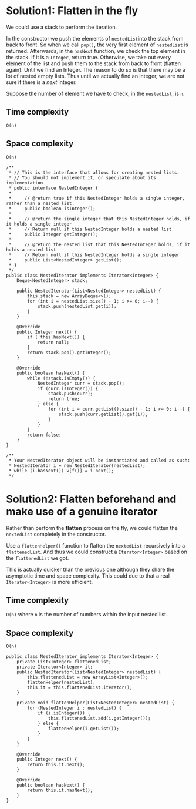 # Solution1: Flatten in the fly

We could use a stack to perform the iteration.  

In the constructor we push the elements of `nestedList`into the stack from back to front. So when we call `pop()`, the very first element of `nestedList` is returned. Afterwards, in the `hasNext` function, we check the top element in the stack. If it is a `Integer`, return true. Otherwise, we take out every element of the list and push them to the stack from back to front (flatten again). Until we find an Integer. The reason to do so is that there may be a lot of nested empty lists. Thus until we actually find an integer, we are not sure if there is a _next_ integer. 

Suppose the number of element we have to check, in the `nestedList`, is `n`.

## Time complexity
`O(n)`

## Space complexity
`O(n)`

```
/**
 * // This is the interface that allows for creating nested lists.
 * // You should not implement it, or speculate about its implementation
 * public interface NestedInteger {
 *
 *     // @return true if this NestedInteger holds a single integer, rather than a nested list.
 *     public boolean isInteger();
 *
 *     // @return the single integer that this NestedInteger holds, if it holds a single integer
 *     // Return null if this NestedInteger holds a nested list
 *     public Integer getInteger();
 *
 *     // @return the nested list that this NestedInteger holds, if it holds a nested list
 *     // Return null if this NestedInteger holds a single integer
 *     public List<NestedInteger> getList();
 * }
 */
public class NestedIterator implements Iterator<Integer> {
    Deque<NestedInteger> stack;

    public NestedIterator(List<NestedInteger> nestedList) {
        this.stack = new ArrayDeque<>();
        for (int i = nestedList.size() - 1; i >= 0; i--) {
            stack.push(nestedList.get(i));
        }
    }

    @Override
    public Integer next() {
        if (!this.hasNext()) {
            return null;
        }
        return stack.pop().getInteger();
    }

    @Override
    public boolean hasNext() {
        while (!stack.isEmpty()) {
            NestedInteger curr = stack.pop();
            if (curr.isInteger()) {
                stack.push(curr);
                return true;
            } else {
                for (int i = curr.getList().size() - 1; i >= 0; i--) {
                    stack.push(curr.getList().get(i));
                }
            }
        }
        return false;
    }
}

/**
 * Your NestedIterator object will be instantiated and called as such:
 * NestedIterator i = new NestedIterator(nestedList);
 * while (i.hasNext()) v[f()] = i.next();
 */
```

# Solution2: Flatten beforehand and make use of a genuine iterator
 
Rather than perform the __flatten__ process on the fly, we could flatten the `nextedList` completely in the constructor. 
 
Use a `flattenHelper()` function to flatten the `nextedList` recursively into a `flattenedList`. And thus we could construct a `Iterator<Integer>` based on the `flattenedList` we got. 

This is actually quicker than the previous one although they share the asymptotic time and space complexity. This could due to that a real `Iterator<Integer>` is more efficient. 

## Time complexity
`O(n)` where `n` is the number of numbers within the input nested list. 

## Space complexity
`O(n)`

```
public class NestedIterator implements Iterator<Integer> {
    private List<Integer> flattenedList;
    private Iterator<Integer> it;
    public NestedIterator(List<NestedInteger> nestedList) {
        this.flattenedList = new ArrayList<Integer>();
        flattenHelper(nestedList);
        this.it = this.flattenedList.iterator();
    }
    
    private void flattenHelper(List<NestedInteger> nestedList) {
        for (NestedInteger i : nestedList) {
            if (i.isInteger()) {
                this.flattenedList.add(i.getInteger());
            } else {
                flattenHelper(i.getList());
            }
        }
    }

    @Override
    public Integer next() {
        return this.it.next();
    }

    @Override
    public boolean hasNext() {
        return this.it.hasNext();
    }
}
```
